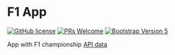 # F1 App

[![GitHub license](https://img.shields.io/github/license/Naereen/StrapDown.js.svg)](https://github.com/GabrielCrackPro/f1-app/master/LICENSE)
[![PRs Welcome](https://img.shields.io/badge/PRs-welcome-brightgreen.svg?style=flat-square)](https://github.com/GabrielCrackPro/f1-app/pulls)
[![Bootstrap Version 5](https://img.shields.io/badge/Bootstrap-5.0-blueviolet?style=flat-square&logo=bootstrap)](https://getbootstrap.com/docs/versions/)

App with F1 championship <a href="https://ergast.com/mrd/" target="blank">API data</a>
